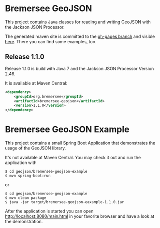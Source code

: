 # Bremersee GeoJSON
This project contains Java classes for reading and writing GeoJSON with the Jackson JSON Processor.

The generated maven site is committed to the [gh-pages branch](https://github.com/bremersee/geojson/tree/gh-pages) and visible [here](http://bremersee.github.io/geojson/). There you can find some examples, too.

## Release 1.1.0
Release 1.1.0 is build with Java 7 and the Jackson JSON Processor Version 2.46.

It is available at Maven Central:
```xml
<dependency>
    <groupId>org.bremersee</groupId>
    <artifactId>bremersee-geojson</artifactId>
    <version>1.1.0</version>
</dependency>
```

# Bremersee GeoJSON Example
This project contains a small Spring Boot Application that demonstrates the usage of the GeoJSON library.

It's not available at Maven Central. You may check it out and run the application with
```
$ cd geojson/bremersee-geojson-example
$ mvn spring-boot:run
```
or
```
$ cd geojson/bremersee-geojson-example
$ mvn clean package
$ java -jar target/bremersee-geojson-eaxample-1.1.0.jar
```
After the application is started you can open [http://localhost:8080/main.html](http://localhost:8080/main.html) in your favorite browser and have a look at the demonstration.
